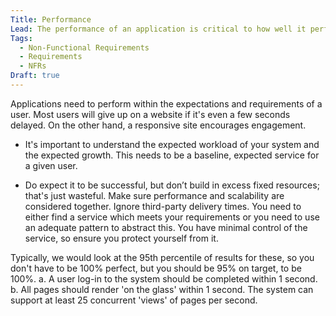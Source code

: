 ```yaml
---
Title: Performance
Lead: The performance of an application is critical to how well it performs the jobs a user needs to do.
Tags:
  - Non-Functional Requirements
  - Requirements
  - NFRs
Draft: true
---
```


Applications need to perform within the expectations and requirements of a user. Most users will give up on a website if it's even a few seconds delayed. On the other hand, a responsive site encourages engagement.

* It's important to understand the expected workload of your system and the expected growth. This needs to be a baseline, expected service for a given user.

* Do expect it to be successful, but don’t build in excess fixed resources; that's just wasteful. Make sure performance and scalability are considered together.
Ignore third-party delivery times. You need to either find a service which meets your requirements or you need to use an adequate pattern to abstract this. You have minimal control of the service, so ensure you protect yourself from it.

Typically, we would look at the 95th percentile of results for these, so you don't have to be 100% perfect, but you should be 95% on target, to be 100%.
    a. A user log-in to the system should be completed within 1 second.
    b. All pages should render 'on the glass' within 1 second.
The system can support at least 25 concurrent 'views' of pages per second.
